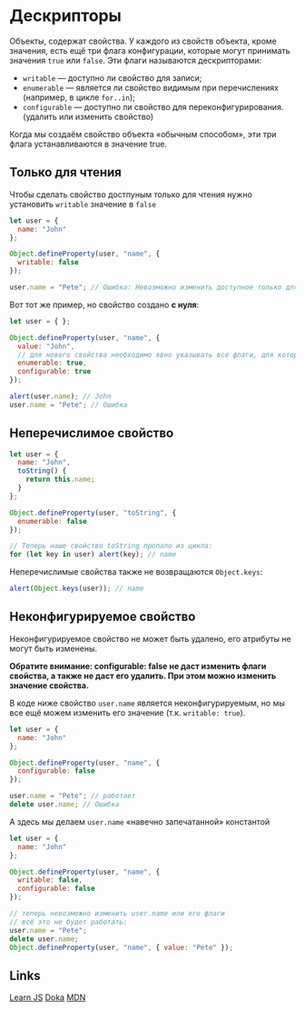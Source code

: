 # Дескрипторы

Объекты, содержат свойства. У каждого из свойств объекта, кроме значения, есть ещё три флага конфигурации, 
которые могут принимать значения `true` или `false`. Эти флаги называются дескрипторами:

- `writable` — доступно ли свойство для записи;
- `enumerable` — является ли свойство видимым при перечислениях (например, в цикле `for..in`);
- `configurable` — доступно ли свойство для переконфигурирования. (удалить или изменить свойство)

Когда мы создаём свойство объекта «обычным способом», эти три флага устанавливаются в значение true.

## Только для чтения

Чтобы сделать свойство достпуным только для чтения нужно установить `writable` значение в `false`

```js
let user = {
  name: "John"
};

Object.defineProperty(user, "name", {
  writable: false
});

user.name = "Pete"; // Ошибка: Невозможно изменить доступное только для чтения свойство 'name'
```

Вот тот же пример, но свойство создано __с нуля__:

```js
let user = { };

Object.defineProperty(user, "name", {
  value: "John",
  // для нового свойства необходимо явно указывать все флаги, для которых значение true
  enumerable: true,
  configurable: true
});

alert(user.name); // John
user.name = "Pete"; // Ошибка
```

## Неперечислимое свойство

```js
let user = {
  name: "John",
  toString() {
    return this.name;
  }
};

Object.defineProperty(user, "toString", {
  enumerable: false
});

// Теперь наше свойство toString пропало из цикла:
for (let key in user) alert(key); // name
```

Неперечислимые свойства также не возвращаются `Object.keys`:

```js
alert(Object.keys(user)); // name
```

## Неконфигурируемое свойство

Неконфигурируемое свойство не может быть удалено, его атрибуты не могут быть изменены.

__Обратите внимание: configurable: false не даст изменить флаги свойства, а также не даст его удалить. При этом можно изменить значение свойства.__

В коде ниже свойство `user.name` является неконфигурируемым, но мы все ещё можем изменить его значение (т.к. `writable: true`).

```js
let user = {
  name: "John"
};

Object.defineProperty(user, "name", {
  configurable: false
});

user.name = "Pete"; // работает
delete user.name; // Ошибка
```

А здесь мы делаем `user.name` «навечно запечатанной» константой

```js
let user = {
  name: "John"
};

Object.defineProperty(user, "name", {
  writable: false,
  configurable: false
});

// теперь невозможно изменить user.name или его флаги
// всё это не будет работать:
user.name = "Pete";
delete user.name;
Object.defineProperty(user, "name", { value: "Pete" });
```

## Links
[Learn JS](https://learn.javascript.ru/property-descriptors)
[Doka](https://doka.guide/js/descriptors/)
[MDN](https://developer.mozilla.org/ru/docs/Web/JavaScript/Reference/Global_Objects/Object/defineProperty)
